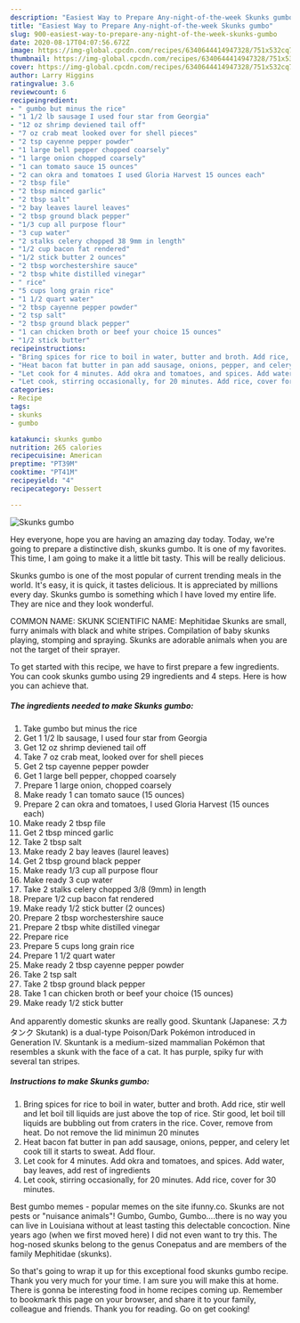 ```yaml
---
description: "Easiest Way to Prepare Any-night-of-the-week Skunks gumbo"
title: "Easiest Way to Prepare Any-night-of-the-week Skunks gumbo"
slug: 900-easiest-way-to-prepare-any-night-of-the-week-skunks-gumbo
date: 2020-08-17T04:07:56.672Z
image: https://img-global.cpcdn.com/recipes/6340644414947328/751x532cq70/skunks-gumbo-recipe-main-photo.jpg
thumbnail: https://img-global.cpcdn.com/recipes/6340644414947328/751x532cq70/skunks-gumbo-recipe-main-photo.jpg
cover: https://img-global.cpcdn.com/recipes/6340644414947328/751x532cq70/skunks-gumbo-recipe-main-photo.jpg
author: Larry Higgins
ratingvalue: 3.6
reviewcount: 6
recipeingredient:
- " gumbo but minus the rice"
- "1 1/2 lb sausage I used four star from Georgia"
- "12 oz shrimp deviened tail off"
- "7 oz crab meat looked over for shell pieces"
- "2 tsp cayenne pepper powder"
- "1 large bell pepper chopped coarsely"
- "1 large onion chopped coarsely"
- "1 can tomato sauce 15 ounces"
- "2 can okra and tomatoes I used Gloria Harvest 15 ounces each"
- "2 tbsp file"
- "2 tbsp minced garlic"
- "2 tbsp salt"
- "2 bay leaves laurel leaves"
- "2 tbsp ground black pepper"
- "1/3 cup all purpose flour"
- "3 cup water"
- "2 stalks celery chopped 38 9mm in length"
- "1/2 cup bacon fat rendered"
- "1/2 stick butter 2 ounces"
- "2 tbsp worchestershire sauce"
- "2 tbsp white distilled vinegar"
- " rice"
- "5 cups long grain rice"
- "1 1/2 quart water"
- "2 tbsp cayenne pepper powder"
- "2 tsp salt"
- "2 tbsp ground black pepper"
- "1 can chicken broth or beef your choice 15 ounces"
- "1/2 stick butter"
recipeinstructions:
- "Bring spices for rice to boil in water, butter and broth. Add rice, stir well and let boil till liquids are just above the top of rice. Stir good, let boil till liquids are bubbling out from craters in the rice. Cover, remove from heat. Do not remove the lid minimun 20 minutes"
- "Heat bacon fat butter in pan add sausage, onions, pepper, and celery let cook till it starts to sweat. Add flour."
- "Let cook for 4 minutes. Add okra and tomatoes, and spices. Add water, bay leaves, add rest of ingredients"
- "Let cook, stirring occasionally, for 20 minutes. Add rice, cover for 30 minutes."
categories:
- Recipe
tags:
- skunks
- gumbo

katakunci: skunks gumbo 
nutrition: 265 calories
recipecuisine: American
preptime: "PT39M"
cooktime: "PT41M"
recipeyield: "4"
recipecategory: Dessert

---
```



![Skunks gumbo](https://img-global.cpcdn.com/recipes/6340644414947328/751x532cq70/skunks-gumbo-recipe-main-photo.jpg)

Hey everyone, hope you are having an amazing day today. Today, we're going to prepare a distinctive dish, skunks gumbo. It is one of my favorites. This time, I am going to make it a little bit tasty. This will be really delicious.

Skunks gumbo is one of the most popular of current trending meals in the world. It's easy, it is quick, it tastes delicious. It is appreciated by millions every day. Skunks gumbo is something which I have loved my entire life. They are nice and they look wonderful.

COMMON NAME: SKUNK SCIENTIFIC NAME: Mephitidae Skunks are small, furry animals with black and white stripes. Compilation of baby skunks playing, stomping and spraying. Skunks are adorable animals when you are not the target of their sprayer.


To get started with this recipe, we have to first prepare a few ingredients. You can cook skunks gumbo using 29 ingredients and 4 steps. Here is how you can achieve that.

<!--inarticleads1-->

##### The ingredients needed to make Skunks gumbo:

1. Take  gumbo but minus the rice
1. Get 1 1/2 lb sausage, I used four star from Georgia
1. Get 12 oz shrimp deviened tail off
1. Take 7 oz crab meat, looked over for shell pieces
1. Get 2 tsp cayenne pepper powder
1. Get 1 large bell pepper, chopped coarsely
1. Prepare 1 large onion, chopped coarsely
1. Make ready 1 can tomato sauce (15 ounces)
1. Prepare 2 can okra and tomatoes, I used Gloria Harvest (15 ounces each)
1. Make ready 2 tbsp file
1. Get 2 tbsp minced garlic
1. Take 2 tbsp salt
1. Make ready 2 bay leaves (laurel leaves)
1. Get 2 tbsp ground black pepper
1. Make ready 1/3 cup all purpose flour
1. Make ready 3 cup water
1. Take 2 stalks celery chopped 3/8 (9mm) in length
1. Prepare 1/2 cup bacon fat rendered
1. Make ready 1/2 stick butter (2 ounces)
1. Prepare 2 tbsp worchestershire sauce
1. Prepare 2 tbsp white distilled vinegar
1. Prepare  rice
1. Prepare 5 cups long grain rice
1. Prepare 1 1/2 quart water
1. Make ready 2 tbsp cayenne pepper powder
1. Take 2 tsp salt
1. Take 2 tbsp ground black pepper
1. Take 1 can chicken broth or beef your choice (15 ounces)
1. Make ready 1/2 stick butter


And apparently domestic skunks are really good. Skuntank (Japanese: スカタンク Skutank) is a dual-type Poison/Dark Pokémon introduced in Generation IV. Skuntank is a medium-sized mammalian Pokémon that resembles a skunk with the face of a cat. It has purple, spiky fur with several tan stripes. 

<!--inarticleads2-->

##### Instructions to make Skunks gumbo:

1. Bring spices for rice to boil in water, butter and broth. Add rice, stir well and let boil till liquids are just above the top of rice. Stir good, let boil till liquids are bubbling out from craters in the rice. Cover, remove from heat. Do not remove the lid minimun 20 minutes
1. Heat bacon fat butter in pan add sausage, onions, pepper, and celery let cook till it starts to sweat. Add flour.
1. Let cook for 4 minutes. Add okra and tomatoes, and spices. Add water, bay leaves, add rest of ingredients
1. Let cook, stirring occasionally, for 20 minutes. Add rice, cover for 30 minutes.


Best gumbo memes - popular memes on the site ifunny.co. Skunks are not pests or &#34;nuisance animals&#34;! Gumbo, Gumbo, Gumbo….there is no way you can live in Louisiana without at least tasting this delectable concoction. Nine years ago (when we first moved here) I did not even want to try this. The hog-nosed skunks belong to the genus Conepatus and are members of the family Mephitidae (skunks). 

So that's going to wrap it up for this exceptional food skunks gumbo recipe. Thank you very much for your time. I am sure you will make this at home. There is gonna be interesting food in home recipes coming up. Remember to bookmark this page on your browser, and share it to your family, colleague and friends. Thank you for reading. Go on get cooking!
